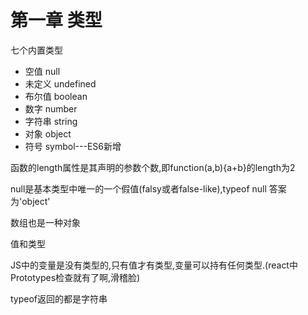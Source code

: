 # 第一章 类型

七个内置类型

- 空值 null
- 未定义 undefined
- 布尔值 boolean
- 数字  number
- 字符串 string
- 对象 object
- 符号 symbol---ES6新增

函数的length属性是其声明的参数个数,即function(a,b){a+b}的length为2

null是基本类型中唯一的一个假值(falsy或者false-like),typeof null 答案为'object'

数组也是一种对象



值和类型

JS中的变量是没有类型的,只有值才有类型,变量可以持有任何类型.(react中Prototypes检查就有了啊,滑稽脸)

typeof返回的都是字符串